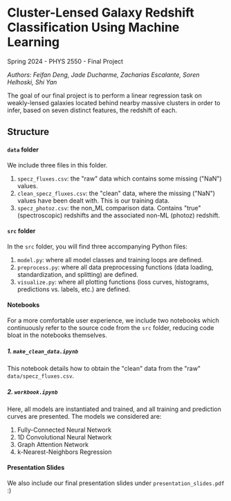 # Cluster-Lensed Galaxy Redshift Classification Using Machine Learning

Spring 2024 - PHYS 2550 - Final Project

*Authors:  Feifan Deng, Jade Ducharme, Zacharias Escalante, Soren Helhoski, Shi Yan*

The goal of our final project is to perform a linear regression task on weakly-lensed galaxies located behind nearby massive clusters in order to infer, based on seven distinct features, the redshift of each. 

## Structure

#### ```data``` folder

We include three files in this folder.

1. ```specz_fluxes.csv```: the "raw" data which contains some missing ("NaN") values.
2. ```clean_specz_fluxes.csv```: the "clean" data, where the missing ("NaN") values have been dealt with. This is our training data.
3. ```specz_photoz.csv```: the non_ML comparison data. Contains "true" (spectroscopic) redshifts and the associated non-ML (photoz) redshift.

#### ```src``` folder

In the ```src``` folder, you will find three accompanying Python files:

1. ```model.py```: where all model classes and training loops are defined.
2. ```preprocess.py```: where all data preprocessing functions (data loading, standardization, and splitting) are defined.
3. ```visualize.py```: where all plotting functions (loss curves, histograms, predictions vs. labels, etc.) are defined.

#### Notebooks

For a more comfortable user experience, we include two notebooks which continuously refer to the source code from the ```src``` folder, reducing code bloat in the notebooks themselves.

##### 1. ```make_clean_data.ipynb```
This notebook details how to obtain the "clean" data from the "raw" ```data/specz_fluxes.csv```.

##### 2. ```workbook.ipynb```
Here, all models are instantiated and trained, and all training and prediction curves are presented. The models we considered are:

1. Fully-Connected Neural Network
2. 1D Convolutional Neural Network
3. Graph Attention Network
4. k-Nearest-Neighbors Regression

#### Presentation Slides

We also include our final presentation slides under ```presentation_slides.pdf``` :)
